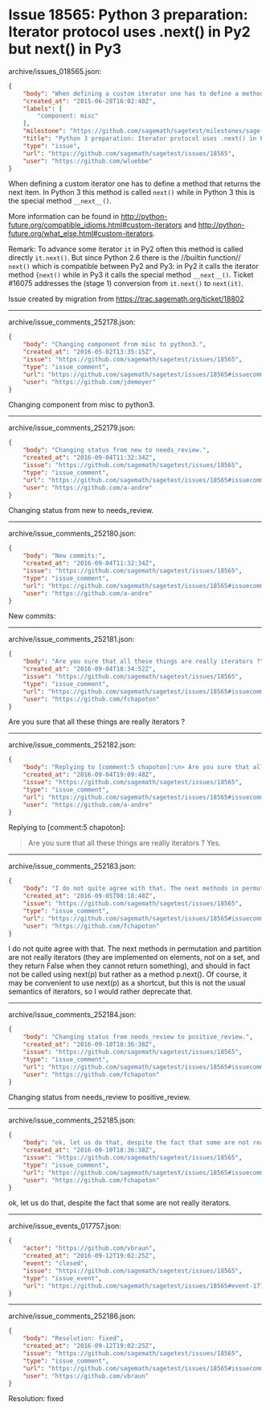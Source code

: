 # Issue 18565: Python 3 preparation: Iterator protocol uses .next() in Py2 but __next__() in Py3

archive/issues_018565.json:
```json
{
    "body": "When defining a custom iterator one has to define a method that returns the next item. In Python 3 this method is called `next()` while in Python 3 this is the special method `__next__()`.\n\nMore information can be found in http://python-future.org/compatible_idioms.html#custom-iterators and http://python-future.org/what_else.html#custom-iterators.\n\nRemark: To advance some iterator `it` in Py2 often this method is called directly `it.next()`.\nBut since Python 2.6 there is the //builtin function// `next()` which is compatible between Py2 and Py3: in Py2 it calls the iterator method `{next()` while in Py3 it calls the special method `__next__()`.\nTicket #16075 addresses the (stage 1) conversion from `it.next()` to `next(it)`.\n\nIssue created by migration from https://trac.sagemath.org/ticket/18802\n\n",
    "created_at": "2015-06-28T16:02:40Z",
    "labels": [
        "component: misc"
    ],
    "milestone": "https://github.com/sagemath/sagetest/milestones/sage-7.4",
    "title": "Python 3 preparation: Iterator protocol uses .next() in Py2 but __next__() in Py3",
    "type": "issue",
    "url": "https://github.com/sagemath/sagetest/issues/18565",
    "user": "https://github.com/wluebbe"
}
```
When defining a custom iterator one has to define a method that returns the next item. In Python 3 this method is called `next()` while in Python 3 this is the special method `__next__()`.

More information can be found in http://python-future.org/compatible_idioms.html#custom-iterators and http://python-future.org/what_else.html#custom-iterators.

Remark: To advance some iterator `it` in Py2 often this method is called directly `it.next()`.
But since Python 2.6 there is the //builtin function// `next()` which is compatible between Py2 and Py3: in Py2 it calls the iterator method `{next()` while in Py3 it calls the special method `__next__()`.
Ticket #16075 addresses the (stage 1) conversion from `it.next()` to `next(it)`.

Issue created by migration from https://trac.sagemath.org/ticket/18802





---

archive/issue_comments_252178.json:
```json
{
    "body": "Changing component from misc to python3.",
    "created_at": "2016-05-02T13:35:15Z",
    "issue": "https://github.com/sagemath/sagetest/issues/18565",
    "type": "issue_comment",
    "url": "https://github.com/sagemath/sagetest/issues/18565#issuecomment-252178",
    "user": "https://github.com/jdemeyer"
}
```

Changing component from misc to python3.



---

archive/issue_comments_252179.json:
```json
{
    "body": "Changing status from new to needs_review.",
    "created_at": "2016-09-04T11:32:34Z",
    "issue": "https://github.com/sagemath/sagetest/issues/18565",
    "type": "issue_comment",
    "url": "https://github.com/sagemath/sagetest/issues/18565#issuecomment-252179",
    "user": "https://github.com/a-andre"
}
```

Changing status from new to needs_review.



---

archive/issue_comments_252180.json:
```json
{
    "body": "New commits:",
    "created_at": "2016-09-04T11:32:34Z",
    "issue": "https://github.com/sagemath/sagetest/issues/18565",
    "type": "issue_comment",
    "url": "https://github.com/sagemath/sagetest/issues/18565#issuecomment-252180",
    "user": "https://github.com/a-andre"
}
```

New commits:



---

archive/issue_comments_252181.json:
```json
{
    "body": "Are you sure that all these things are really iterators ?",
    "created_at": "2016-09-04T18:34:52Z",
    "issue": "https://github.com/sagemath/sagetest/issues/18565",
    "type": "issue_comment",
    "url": "https://github.com/sagemath/sagetest/issues/18565#issuecomment-252181",
    "user": "https://github.com/fchapoton"
}
```

Are you sure that all these things are really iterators ?



---

archive/issue_comments_252182.json:
```json
{
    "body": "Replying to [comment:5 chapoton]:\n> Are you sure that all these things are really iterators ?\nYes.",
    "created_at": "2016-09-04T19:09:48Z",
    "issue": "https://github.com/sagemath/sagetest/issues/18565",
    "type": "issue_comment",
    "url": "https://github.com/sagemath/sagetest/issues/18565#issuecomment-252182",
    "user": "https://github.com/a-andre"
}
```

Replying to [comment:5 chapoton]:
> Are you sure that all these things are really iterators ?
Yes.



---

archive/issue_comments_252183.json:
```json
{
    "body": "I do not quite agree with that. The next methods in permutation and partition are not really iterators (they are implemented on elements, not on a set, and they return False when they cannot return something), and should in fact not be called using next(p) but rather as a method p.next(). Of course, it may be convenient to use next(p) as a shortcut, but this is not the usual semantics of iterators, so I would rather deprecate that.",
    "created_at": "2016-09-05T08:18:48Z",
    "issue": "https://github.com/sagemath/sagetest/issues/18565",
    "type": "issue_comment",
    "url": "https://github.com/sagemath/sagetest/issues/18565#issuecomment-252183",
    "user": "https://github.com/fchapoton"
}
```

I do not quite agree with that. The next methods in permutation and partition are not really iterators (they are implemented on elements, not on a set, and they return False when they cannot return something), and should in fact not be called using next(p) but rather as a method p.next(). Of course, it may be convenient to use next(p) as a shortcut, but this is not the usual semantics of iterators, so I would rather deprecate that.



---

archive/issue_comments_252184.json:
```json
{
    "body": "Changing status from needs_review to positive_review.",
    "created_at": "2016-09-10T18:36:38Z",
    "issue": "https://github.com/sagemath/sagetest/issues/18565",
    "type": "issue_comment",
    "url": "https://github.com/sagemath/sagetest/issues/18565#issuecomment-252184",
    "user": "https://github.com/fchapoton"
}
```

Changing status from needs_review to positive_review.



---

archive/issue_comments_252185.json:
```json
{
    "body": "ok, let us do that, despite the fact that some are not really iterators.",
    "created_at": "2016-09-10T18:36:38Z",
    "issue": "https://github.com/sagemath/sagetest/issues/18565",
    "type": "issue_comment",
    "url": "https://github.com/sagemath/sagetest/issues/18565#issuecomment-252185",
    "user": "https://github.com/fchapoton"
}
```

ok, let us do that, despite the fact that some are not really iterators.



---

archive/issue_events_017757.json:
```json
{
    "actor": "https://github.com/vbraun",
    "created_at": "2016-09-12T19:02:25Z",
    "event": "closed",
    "issue": "https://github.com/sagemath/sagetest/issues/18565",
    "type": "issue_event",
    "url": "https://github.com/sagemath/sagetest/issues/18565#event-17757"
}
```



---

archive/issue_comments_252186.json:
```json
{
    "body": "Resolution: fixed",
    "created_at": "2016-09-12T19:02:25Z",
    "issue": "https://github.com/sagemath/sagetest/issues/18565",
    "type": "issue_comment",
    "url": "https://github.com/sagemath/sagetest/issues/18565#issuecomment-252186",
    "user": "https://github.com/vbraun"
}
```

Resolution: fixed
